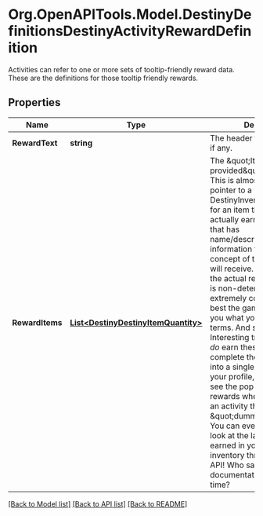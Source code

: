 # Org.OpenAPITools.Model.DestinyDefinitionsDestinyActivityRewardDefinition
Activities can refer to one or more sets of tooltip-friendly reward data. These are the definitions for those tooltip friendly rewards.

## Properties

Name | Type | Description | Notes
------------ | ------------- | ------------- | -------------
**RewardText** | **string** | The header for the reward set, if any. | [optional] 
**RewardItems** | [**List&lt;DestinyDestinyItemQuantity&gt;**](DestinyDestinyItemQuantity.md) | The \&quot;Items provided\&quot; in the reward. This is almost always a pointer to a DestinyInventoryItemDefintion for an item that you can&#39;t actually earn in-game, but that has name/description/icon information for the vague concept of the rewards you will receive. This is because the actual reward generation is non-deterministic and extremely complicated, so the best the game can do is tell you what you&#39;ll get in vague terms. And so too shall we.  Interesting trivia: you actually *do* earn these items when you complete the activity. They go into a single-slot bucket on your profile, which is how you see the pop-ups of these rewards when you complete an activity that match these \&quot;dummy\&quot; items. You can even see them if you look at the last one you earned in your profile-level inventory through the BNet API! Who said reading documentation is a waste of time? | [optional] 

[[Back to Model list]](../README.md#documentation-for-models) [[Back to API list]](../README.md#documentation-for-api-endpoints) [[Back to README]](../README.md)

